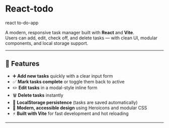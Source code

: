# React-todo
react to-do-app

A modern, responsive task manager built with **React** and **Vite**.  
Users can add, edit, check off, and delete tasks — with clean UI, modular components, and local storage support.

---

## 🚀 Features

- ➕ **Add new tasks** quickly with a clear input form  
- ✅ **Mark tasks complete** or toggle them back to active  
- ✏️ **Edit tasks** in a modal-style inline form  
- 🗑️ **Delete tasks** instantly  
- 💾 **LocalStorage persistence** (tasks are saved automatically)  
- 🎨 **Modern, accessible design** using Heroicons and modular CSS  
- ⚡ **Built with Vite** for fast development and hot reloading  

---




